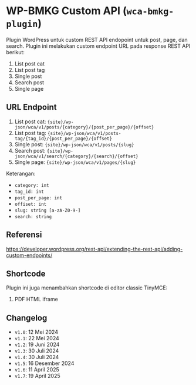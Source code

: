 # WP-BMKG Custom API (`wca-bmkg-plugin`)

Plugin WordPress untuk custom REST API endopoint untuk post, page, dan search. Plugin ini melakukan custom endpoint URL pada response REST API berikut:

1. List post cat
2. List post tag
3. Single post
4. Search post
5. Single page

## URL Endpoint

1. List post cat: `{site}/wp-json/wca/v1/posts/{category}/{post_per_page}/{offset}`
2. List post tag: `{site}/wp-json/wca/v1/posts-tag/{tag_id}/{post_per_page}/{offset}`
3. Single post: `{site}/wp-json/wca/v1/posts/{slug}`
4. Search post: `{site}/wp-json/wca/v1/search/{category}/{search}/{offset}`
5. Single page: `{site}/wp-json/wca/v1/pages/{slug}`

Keterangan:

- `category: int`
- `tag_id: int`
- `post_per_page: int`
- `offiset: int`
- `slug: string [a-zA-Z0-9-]`
- `search: string`

## Referensi

https://developer.wordpress.org/rest-api/extending-the-rest-api/adding-custom-endpoints/

## Shortcode

Plugin ini juga menambahkan shortcode di editor classic TinyMCE:

1. PDF HTML iframe

## Changelog

- `v1.0`: 12 Mei 2024
- `v1.1`: 22 Mei 2024
- `v1.2`: 19 Juni 2024
- `v1.3`: 30 Juli 2024
- `v1.4`: 30 Juli 2024
- `v1.5`: 16 Desember 2024
- `v1.6`: 11 April 2025
- `v1.7`: 19 April 2025
